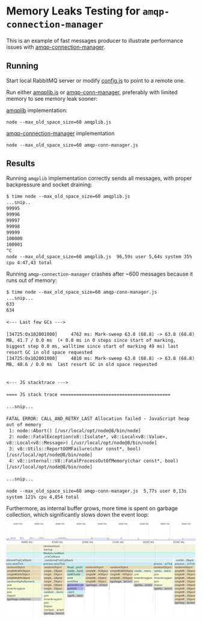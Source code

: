 # Memory Leaks Testing for `amqp-connection-manager`

This is an example of fast messages producer to illustrate performance issues with [amqp-connection-manager](https://github.com/benbria/node-amqp-connection-manager).

## Running

Start local RabbitMQ server or modify [config.js](config.js) to point to a remote one.

Run either [amqplib.js](amqplib.js) or [amqp-conn-manager](amqp-conn-manager.js), preferably with limited memory to see memory leak sooner:

[amqplib](https://github.com/squaremo/amqp.node) implementation:

```
node --max_old_space_size=60 amqplib.js
```

[amqp-connection-manager](https://github.com/benbria/node-amqp-connection-manager) implementation

```
node --max_old_space_size=60 amqp-conn-manager.js
```

## Results

Running `amqplib` implementation correctly sends all messages, with proper backpressure and socket draining:

```
$ time node --max_old_space_size=60 amqplib.js
...snip..
99995
99996
99997
99998
99999
100000
100001
^C
node --max_old_space_size=60 amqplib.js  96,59s user 5,64s system 35% cpu 4:47,43 total
```

Running `amqp-connection-manager` crashes after ~600 messages because it runs out of memory:

```
$ time node --max_old_space_size=60 amqp-conn-manager.js
...snip...
633
634

<--- Last few GCs --->

[34725:0x102001000]     4762 ms: Mark-sweep 63.8 (68.8) -> 63.8 (68.8) MB, 41.7 / 0.0 ms  (+ 0.0 ms in 0 steps since start of marking, biggest step 0.0 ms, walltime since start of marking 49 ms) last resort GC in old space requested
[34725:0x102001000]     4810 ms: Mark-sweep 63.8 (68.8) -> 63.8 (68.8) MB, 48.6 / 0.0 ms  last resort GC in old space requested


<--- JS stacktrace --->

==== JS stack trace =========================================

...snip...

FATAL ERROR: CALL_AND_RETRY_LAST Allocation failed - JavaScript heap out of memory
 1: node::Abort() [/usr/local/opt/node@8/bin/node]
 2: node::FatalException(v8::Isolate*, v8::Local<v8::Value>, v8::Local<v8::Message>) [/usr/local/opt/node@8/bin/node]
 3: v8::Utils::ReportOOMFailure(char const*, bool) [/usr/local/opt/node@8/bin/node]
 4: v8::internal::V8::FatalProcessOutOfMemory(char const*, bool) [/usr/local/opt/node@8/bin/node]

...snip...

node --max_old_space_size=60 amqp-conn-manager.js  5,77s user 0,13s system 121% cpu 4,854 total
```

Furthermore, as internal buffer grows, more time is spent on garbage collection, which significantly slows down the event loop:

![](acm-cpuprofile.png)

